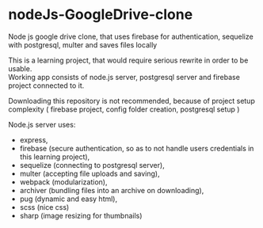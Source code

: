 # nodeJs-GoogleDrive-clone
Node js google drive clone, that uses firebase for authentication, sequelize with postgresql, multer and saves files locally

This is a learning project, that would require serious rewrite in order to be usable.<br>
Working app consists of node.js server, postgresql server and firebase project connected to it.


Downloading this repository is not recommended, because of project setup complexity ( firebase project, config folder creation, postgresql setup )


Node.js server uses: 
- express,
- firebase (secure authentication, so as to not handle users credentials in this learning project),
- sequelize (connecting to postgresql server), 
- multer (accepting file uploads and saving), 
- webpack (modularization), 
- archiver (bundling files into an archive on downloading), 
- pug (dynamic and easy html), 
- scss (nice css)
- sharp (image resizing for thumbnails)
